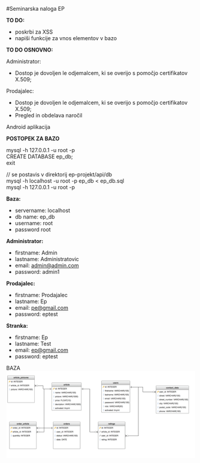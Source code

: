 #Seminarska naloga EP

**TO DO:**
- poskrbi za XSS
- napiši funkcije za vnos elementov v bazo


**TO DO OSNOVNO:**

Administrator:
- Dostop je dovoljen le odjemalcem, ki se overijo s pomočjo certifikatov X.509;

Prodajalec:
- Dostop je dovoljen le odjemalcem, ki se overijo s pomočjo certifikatov X.509;
- Pregled in obdelava naročil


Android aplikacija

**POSTOPEK ZA BAZO**

mysql -h 127.0.0.1 -u root -p\
CREATE DATABASE ep_db;\
exit

// se postavis v direktorij ep-projekt/api/db\
mysql -h localhost -u root -p ep_db < ep_db.sql\
mysql -h 127.0.0.1 -u root -p

**Baza:** 
- servername: localhost
- db name: ep_db
- username: root
- password root

**Administrator:**
- firstname: Admin
- lastname: Administratovic
- email: admin@admin.com
- password: admin1
  
**Prodajalec:**
- firstname: Prodajalec
- lastname: Ep
- email: pe@gmail.com
- password: eptest
    
**Stranka:**
- firstname: Ep
- lastname: Test
- email: ep@gmail.com
- password: eptest

BAZA
![Database](db.png)